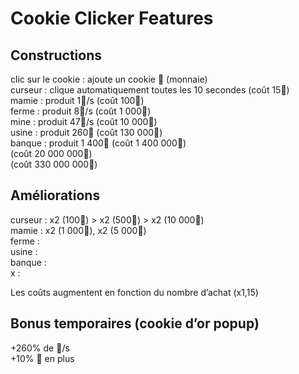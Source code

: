 # Cookie Clicker Features

## Constructions

clic sur le cookie : ajoute un cookie 🍪 (monnaie)  
curseur : clique automatiquement toutes les 10 secondes (coût 15🍪)  
mamie : produit 1🍪/s (coût 100🍪)  
ferme : produit 8🍪/s (coût 1 000🍪)  
mine : produit 47🍪/s (coût 10 000🍪)  
usine : produit 260🍪 (coût 130 000🍪)  
banque : produit 1 400🍪 (coût 1 400 000🍪)  
(coût 20 000 000🍪)  
(coût 330 000 000🍪)  

## Améliorations  

curseur : x2 (100🍪) > x2 (500🍪) > x2 (10 000🍪)  
mamie : x2 (1 000🍪), x2 (5 000🍪)  
ferme :  
usine :  
banque :  
x :  

Les coûts augmentent en fonction du nombre d’achat (x1,15)  

## Bonus temporaires (cookie d’or popup)  

+260% de 🍪/s  
+10% 🍪 en plus  
